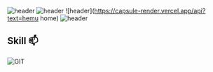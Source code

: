 ![header](https://capsule-render.vercel.app/api?type=venom)
![header](https://capsule-render.vercel.app/api?color=auto)
![header](https://capsule-render.vercel.app/api?text=hemu home)
![header](https://capsule-render.vercel.app/api?text=capsule_render&animation=twingkling)
<!--
**hemu0-0/hemu0-0** is a ✨ _special_ ✨ repository because its `README.md` (this file) appears on your GitHub profile.

Here are some ideas to get you started:

- 🔭 I’m currently working on ...
- 🌱 I’m currently learning ...
- 👯 I’m looking to collaborate on ...
- 🤔 I’m looking for help with ...
- 💬 Ask me about ...
- 📫 How to reach me: ...
- 😄 Pronouns: ...
- ⚡ Fun fact: ...
-->
## Skill 📫
![GIT](https://img.shields.io/badge/[GIT]-[F05032].svg?&style=for-the-badge&logo=[GIT]&logoColor=white)
